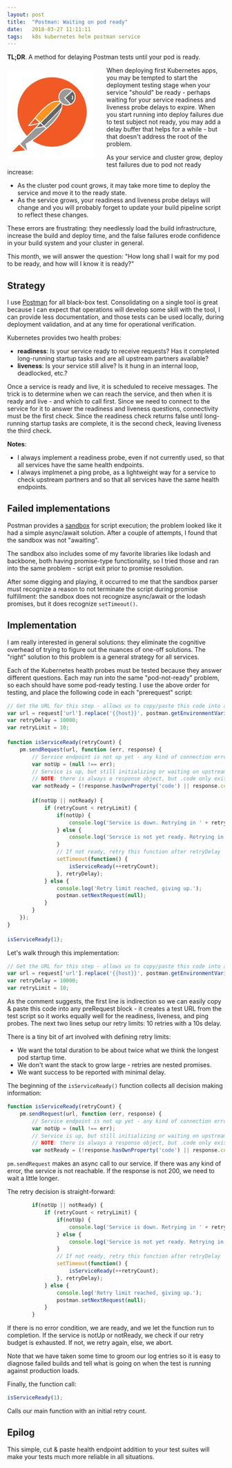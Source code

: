 ```yaml
---
layout: post
title:  "Postman: Waiting on pod ready"
date:   2018-03-27 11:11:11
tags:   k8s kubernetes helm postman service
---
```


**TL;DR**. A method for delaying Postman tests until your pod is ready.

<img style="float: left; margin: 10px 30px 20px 0px;" src="/images/logo/postman.jpg">

When deploying first Kubernetes apps, you may be tempted to start the deployment testing stage when your service "should" be ready - perhaps waiting for your service readiness and liveness probe delays to expire. When you start running into deploy failures due to test subject not ready, you may add a delay buffer that helps for a while - but that doesn't address the root of the problem.

As your service and cluster grow, deploy test failures due to pod not ready increase:

* As the cluster pod count grows, it may take more time to deploy the service and move it to the ready state.
* As the service grows, your readiness and liveness probe delays will change and you will probably forget to update your build pipeline script to reflect these changes.

These errors are frustrating: they needlessly load the build infrastructure, increase the build and deploy time, and the false failures erode confidence in your build system and your cluster in general.

This month, we will answer the question: "How long shall I wait for my pod to be ready, and how will I know it is ready?"

## Strategy

I use [Postman](https://www.getpostman.com/) for all black-box test. Consolidating on a single tool is great because I can expect that operations will develop some skill with the tool, I can provide less documentation, and those tests can be used locally, during deployment validation, and at any time for operational verification.

Kubernetes provides two health probes:

* **readiness**: Is your service ready to receive requests? Has it completed long-running startup tasks and are all upstream partners available?
* **liveness**: Is your service still alive? Is it hung in an internal loop, deadlocked, etc.?

Once a service is ready and live, it is scheduled to receive messages. The trick is to determine when we can reach the service, and then when it is ready and live - and which to call first. Since we need to connect to the service for it to answer the readiness and liveness questions, connectivity must be the first check. Since the readiness check returns false until long-running startup tasks are complete, it is the second check, leaving liveness the third check.

**Notes**:

* I always implement a readiness probe, even if not currently used, so that all services have the same health endpoints.
* I always implmenet a ping probe, as a lightweight way for a service to check upstream partners and so that all services have the same health endpoints.

## Failed implementations

Postman provides a [sandbox](https://www.getpostman.com/docs/v6/postman/scripts/postman_sandbox) for script execution; the problem looked like it had a simple async/await solution. After a couple of attempts, I found that the sandbox was not "awaiting".

The sandbox also includes some of my favorite libraries like lodash and backbone, both having promise-type functionality, so I tried those and ran into the same problem - script exit prior to promise resolution.

After some digging and playing, it occurred to me that the sandbox parser must recognize a reason to not terminate the script during promise fulfillment: the sandbox does not recognize async/await or the lodash promises, but it does recognize `setTimeout()`.

## Implementation

I am really interested in general solutions: they eliminate the cognitive overhead of trying to figure out the nuances of one-off solutions. The "right" solution to this problem is a general strategy for all services.

Each of the Kubernetes health probes must be tested because they answer different questions. Each may run into the same "pod-not-ready" problem, so each should have some pod-ready testing. I use the above order for testing, and place the following code in each "prerequest" script:

```javascript
// Get the URL for this step - allows us to copy/paste this code into any step
var url = request['url'].replace('{{host}}', postman.getEnvironmentVariable('host'));
var retryDelay = 10000;
var retryLimit = 10;

function isServiceReady(retryCount) {
    pm.sendRequest(url, function (err, response) {
        // Service endpoint is not up yet - any kind of connection error
        var notUp = (null !== err);
        // Service is up, but still initializing or waiting on upstream partners
        // NOTE: there is always a response object, but .code only exists if we connected
        var notReady = (!response.hasOwnProperty('code') || response.code !== 200);

        if(notUp || notReady) {
            if (retryCount < retryLimit) {
                if(notUp) {
                    console.log('Service is down. Retrying in ' + retryDelay + 'ms');
                } else {
                    console.log('Service is not yet ready. Retrying in ' + retryDelay + 'ms');
                }
                // If not ready, retry this function after retryDelay
                setTimeout(function() {
                    isServiceReady(++retryCount);
                }, retryDelay);
            } else {
                console.log('Retry limit reached, giving up.');
                postman.setNextRequest(null);
            }
        }
    });
}

isServiceReady(1);
```

Let's walk through this implementation:

```javascript
// Get the URL for this step - allows us to copy/paste this code into any step
var url = request['url'].replace('{{host}}', postman.getEnvironmentVariable('host'));
var retryDelay = 10000;
var retryLimit = 10;
```

As the comment suggests, the first line is indirection so we can easily copy & paste this code into any preRequest block - it creates a test URL from the test script so it works equally well for the readiness, liveness, and ping probes. The next two lines setup our retry limits: 10 retries with a 10s delay. 

There is a tiny bit of art involved with defining retry limits: 

* We want the total duration to be about twice what we think the longest pod startup time.
* We don't want the stack to grow large - retries are nested promises.
* We want success to be reported with minimal delay.

The beginning of the `isServiceReady()` function collects all decision making information:

```javascript
function isServiceReady(retryCount) {
    pm.sendRequest(url, function (err, response) {
        // Service endpoint is not up yet - any kind of connection error
        var notUp = (null !== err);
        // Service is up, but still initializing or waiting on upstream partners
        // NOTE: there is always a response object, but .code only exists if we connected
        var notReady = (!response.hasOwnProperty('code') || response.code !== 200);
```

`pm.sendRequest` makes an async call to our service. If there was any kind of error, the service is not reachable. If the response is not 200, we need to wait a little longer.

The retry decision is straight-forward:

```javascript
        if(notUp || notReady) {
            if (retryCount < retryLimit) {
                if(notUp) {
                    console.log('Service is down. Retrying in ' + retryDelay + 'ms');
                } else {
                    console.log('Service is not yet ready. Retrying in ' + retryDelay + 'ms');
                }
                // If not ready, retry this function after retryDelay
                setTimeout(function() {
                    isServiceReady(++retryCount);
                }, retryDelay);
            } else {
                console.log('Retry limit reached, giving up.');
                postman.setNextRequest(null);
            }
        }
```

If there is no error condition, we are ready, and we let the function run to completion. If the service is notUp or notReady, we check if our retry budget is exhausted. If not, we retry again, else, we abort.

Note that we have taken some time to groom our log entries so it is easy to diagnose failed builds and tell what is going on when the test is running against production loads.

Finally, the function call:

```javascript
isServiceReady(1);
```

Calls our main function with an initial retry count.

## Epilog

This simple, cut & paste health endpoint addition to your test suites will make your tests much more reliable in all situations.

